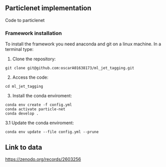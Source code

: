 ## Particlenet implementation 


Code to particlenet

### Framework installation

To install the framework you need anaconda and git on a linux machine. In a terminal type:
1. Clone the repository:
  ```
  git clone git@github.com:oscarA01638173/ml_jet_tagging.git
  ```
2. Access the code:
  ```
  cd ml_jet_tagging
  ```
3. Install the conda enviroment:
  ```
  conda env create -f config.yml
  conda activate particle-net
  conda develop .
  ```
3.1 Update the conda enviroment:
   ```
   conda env update --file config.yml --prune
   ```
   
## Link to data
https://zenodo.org/records/2603256
